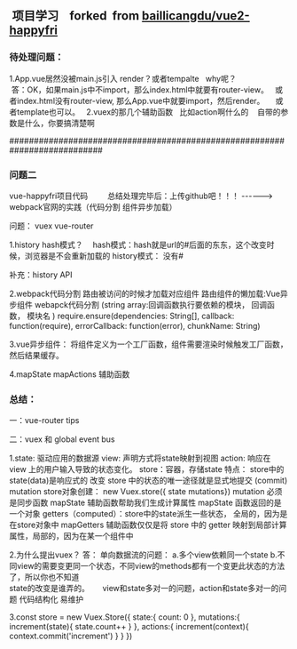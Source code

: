 ##  项目学习    forked  from   <a href="https://github.com/bailicangdu/vue2-happyfri">baillicangdu/vue2-happyfri </a>   


### 待处理问题：
1.App.vue居然没被main.js引入 render？或者tempalte   why呢？  
  答：OK，如果main.js中不import，那么index.html中就要有router-view。   或者index.html没有router-view, 那么App.vue中就要import，然后render。
     或者template也可以。
  
2.vuex的那几个辅助函数   比如action啊什么的    自带的参数是什么，你要搞清楚啊

###########################################################################






### 问题二
vue-happyfri项目代码         总结处理完毕后：上传github吧！！！  ------> webpack官网的实践（代码分割 组件异步加载）

问题：  vuex   vue-router

1.history  hash模式？　
  hash模式：hash就是url的#后面的东东，这个改变时候，浏览器是不会重新加载的
  history模式： 没有#

  补充：history API

2.webpack代码分割       路由被访问的时候才加载对应组件  路由组件的懒加载:Vue异步组件  webapck代码分割
  (string array:回调函数执行要依赖的模块， 回调函数，  模块名 )
  require.ensure(dependencies: String[], callback: function(require), errorCallback: function(error), chunkName: String)


3.vue异步组件： 将组件定义为一个工厂函数，组件需要渲染时候触发工厂函数，然后结果缓存。

4.mapState  mapActions  辅助函数




### 总结：
一：vue-router tips



二：vuex  和  global event bus

1.state:  驱动应用的数据源
  view:   声明方式将state映射到视图
  action: 响应在 view 上的用户输入导致的状态变化。
  store：容器，存储state
         特点： store中的state(data)是响应式的    改变 store 中的状态的唯一途径就是显式地提交 (commit) mutation
               store对象创建： new Vuex.store({ state mutations})
               mutation 必须是同步函数
  mapState 辅助函数帮助我们生成计算属性     mapState 函数返回的是一个对象
  getters（computed）：store中的state派生一些状态， 全局的，因为是在store对象中
  mapGetters 辅助函数仅仅是将 store 中的 getter 映射到局部计算属性，局部的，因为在某一个组件中


2.为什么提出vuex？
答： 单向数据流的问题： 
    a.多个view依赖同一个state      b.不同view的需要变更同一个状态，不同view的methods都有一个变更此状态的方法了，所以你也不知道     
      state的改变是谁弄的。
      view和state多对一的问题，action和state多对一的问题
      代码结构化  易维护

3.const store = new Vuex.Store({
    state:{
        count: 0
    },
    mutations:{
        increment(state){
            state.count++
        }
    },
    actions:{
        increment(context){
              context.commit('increment')
        }
    }
 })



































